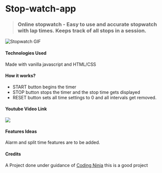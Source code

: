 # Stop-watch-app
> ### Online stopwatch -  Easy to use and accurate stopwatch with lap times. Keeps track of all stops in a session.
![Stopwatch GIF](https://media.giphy.com/media/jueWTklJNqsFu17f90/source.gif)

#### Technologies Used
Made with vanilla javascript and HTML/CSS
#### How it works?
- START button begins the timer
- STOP button stops the timer and the stop time gets displayed
- RESET button sets all time settings to 0 and all intervals get removed.
#### Youtube Video Link
<a href="https://youtu.be/3j6SHAluWpo"><img src="https://i.ytimg.com/vi/3j6SHAluWpo/hqdefault.jpg?sqp=-oaymwEXCNACELwBSFryq4qpAwkIARUAAIhCGAE=&rs=AOn4CLC8PUwNR57EvHyNWc6f8MERQSjOYg"></img></a> 
<br>
#### Features Ideas
Alarm and split time features are to be added.
#### Credits
A Project done under guidance of [Coding Ninja](https://www.codingninjas.com)
this is a good project

